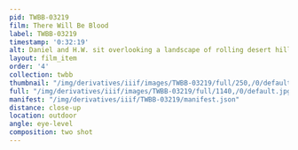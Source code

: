 ```yaml
---
pid: TWBB-03219
film: There Will Be Blood
label: TWBB-03219
timestamp: '0:32:19'
alt: Daniel and H.W. sit overlooking a landscape of rolling desert hills.
layout: film_item
order: '4'
collection: twbb
thumbnail: "/img/derivatives/iiif/images/TWBB-03219/full/250,/0/default.jpg"
full: "/img/derivatives/iiif/images/TWBB-03219/full/1140,/0/default.jpg"
manifest: "/img/derivatives/iiif/TWBB-03219/manifest.json"
distance: close-up
location: outdoor
angle: eye-level
composition: two shot
---
```


